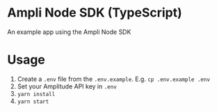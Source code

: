 # Ampli Node SDK (TypeScript)
An example app using the Ampli Node SDK

# Usage
1. Create a `.env` file from the `.env.example`. E.g. `cp .env.example .env`
2. Set your Amplitude API key in `.env`
3. `yarn install`
4. `yarn start`
